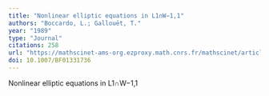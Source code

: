 ```yaml
---
title: "Nonlinear elliptic equations in L1∩W−1,1"
authors: "Boccardo, L.; Gallouët, T."
year: "1989"
type: "Journal"
citations: 258
url: "https://mathscinet-ams-org.ezproxy.math.cnrs.fr/mathscinet/article?mr=1007334"
doi: 10.1007/BF01331736
---
```


Nonlinear elliptic equations in L1∩W−1,1
